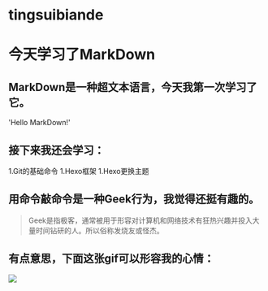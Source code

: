 # tingsuibiande
# 今天学习了MarkDown
## MarkDown是一种超文本语言，今天我第一次学习了它。

'Hello MarkDown!'

## 接下来我还会学习：

1.Git的基础命令
1.Hexo框架
1.Hexo更换主题

## 用命令敲命令是一种**Geek**行为，我觉得还挺有趣的。

> Geek是指极客，通常被用于形容对计算机和网络技术有狂热兴趣并投入大量时间钻研的人。所以俗称发烧友或怪杰。

## 有点意思，下面这张gif可以形容我的心情：
![](https://qgt-style.oss-cn-hangzhou.aliyuncs.com/newcoursep4/g1/g1-2-2/tenor.gif)

